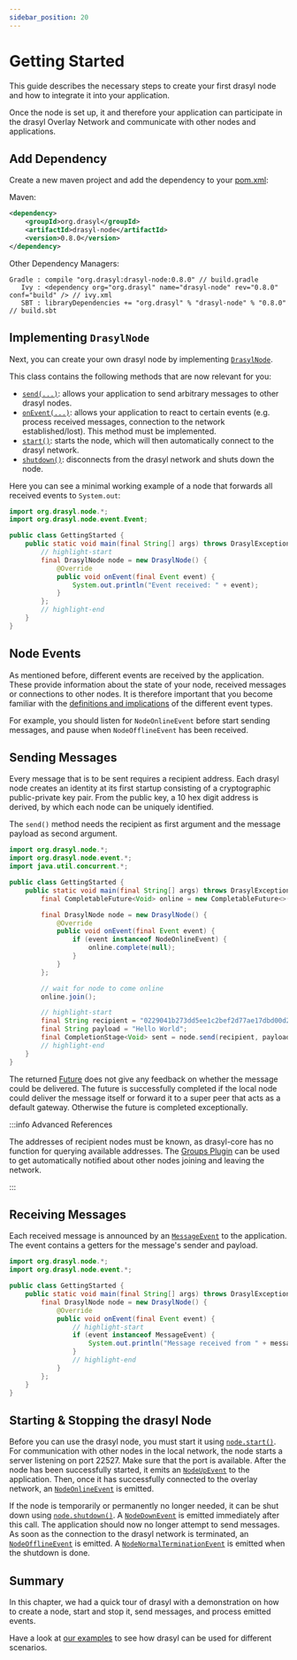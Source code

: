 ```yaml
---
sidebar_position: 20
---
```

# Getting Started

This guide describes the necessary steps to create your first drasyl node and how to integrate it into your application.

Once the node is set up, it and therefore your application can participate in the drasyl Overlay Network and communicate with other nodes and applications.

## Add Dependency

Create a new maven project and add the dependency to your [pom.xml](http://maven.apache.org/pom.html):

Maven:
```xml title="pom.xml"
<dependency>
    <groupId>org.drasyl</groupId>
    <artifactId>drasyl-node</artifactId>
    <version>0.8.0</version>
</dependency>
```

Other Dependency Managers:

```
Gradle : compile "org.drasyl:drasyl-node:0.8.0" // build.gradle 
   Ivy : <dependency org="org.drasyl" name="drasyl-node" rev="0.8.0" conf="build" /> // ivy.xml
   SBT : libraryDependencies += "org.drasyl" % "drasyl-node" % "0.8.0" // build.sbt
```

## Implementing `DrasylNode`

Next, you can create your own drasyl node by implementing [`DrasylNode`](https://api.drasyl.org/master/org/drasyl/node/DrasylNode.html).

This class contains the following methods that are now relevant for you:

* [`send(...)`](https://api.drasyl.org/master/org/drasyl/node/DrasylNode.html#send(java.lang.String,java.lang.Object)):
  allows your application to send arbitrary messages to other drasyl nodes.
* [`onEvent(...)`](https://api.drasyl.org/master/org/drasyl/node/DrasylNode.html#onEvent(org.drasyl.node.event.Event)):
  allows your application to react to certain events (e.g. process received messages, connection to the network established/lost). This method must be implemented.
* [`start()`](https://api.drasyl.org/master/org/drasyl/node/DrasylNode.html#start()): starts the node, which will then automatically connect to the drasyl network.
* [`shutdown()`](https://api.drasyl.org/master/org/drasyl/node/DrasylNode.html#shutdown()):
  disconnects from the drasyl network and shuts down the node.
 
Here you can see a minimal working example of a node that forwards all received events to `System.out`:

```java title="GettingStarted.java"
import org.drasyl.node.*;
import org.drasyl.node.event.Event;

public class GettingStarted {
    public static void main(final String[] args) throws DrasylException {
        // highlight-start
        final DrasylNode node = new DrasylNode() {
            @Override
            public void onEvent(final Event event) {
                System.out.println("Event received: " + event);
            }
        };
        // highlight-end
    }
}
```

## Node Events

As mentioned before, different events are received by the application.
These provide information about the state of your node, received messages or connections to other nodes.
It is therefore important that you become familiar with the [definitions and implications](https://api.drasyl.org/master/org/drasyl/node/event/package-summary.html) of the different event types.

For example, you should listen for `NodeOnlineEvent` before start sending messages, and pause when `NodeOfflineEvent` has been received.

## Sending Messages

Every message that is to be sent requires a recipient address.
Each drasyl node creates an identity at its first startup consisting of a cryptographic public-private key pair.
From the public key, a 10 hex digit address is derived, by which each node can be uniquely identified.

The `send()` method needs the recipient as first argument and the message payload as second argument.

```java title="GettingStarted.java"
import org.drasyl.node.*;
import org.drasyl.node.event.*;
import java.util.concurrent.*;

public class GettingStarted {
    public static void main(final String[] args) throws DrasylException {
        final CompletableFuture<Void> online = new CompletableFuture<>();

        final DrasylNode node = new DrasylNode() {
            @Override
            public void onEvent(final Event event) {
                if (event instanceof NodeOnlineEvent) {
                    online.complete(null);
                }
            }
        };

        // wait for node to come online
        online.join();

        // highlight-start
        final String recipient = "0229041b273dd5ee1c2bef2d77ae17dbd00d2f0a2e939e22d42ef1c4bf05147ea9";
        final String payload = "Hello World";
        final CompletionStage<Void> sent = node.send(recipient, payload);
        // highlight-end
    }
}
```

The returned [Future](https://www.baeldung.com/java-completablefuture) does not give any feedback on whether the message could be delivered. 
The future is successfully completed if the local node could deliver the message itself or forward it to a super peer that acts as a default gateway.
Otherwise the future is completed exceptionally.

:::info Advanced References
    
The addresses of recipient nodes must be known, as drasyl-core has no function for querying available addresses.
The [Groups Plugin](plugins/groups.md) can be used to get automatically notified about other nodes joining and leaving the network.

:::

## Receiving Messages

Each received message is announced by an [`MessageEvent`](https://api.drasyl.org/master/org/drasyl/node/event/MessageEvent.html) to the application.
The event contains a getters for the message's sender and payload.

```java title="GettingStarted.java"
import org.drasyl.node.*;
import org.drasyl.node.event.*;

public class GettingStarted {
    public static void main(final String[] args) throws DrasylException {
        final DrasylNode node = new DrasylNode() {
            @Override
            public void onEvent(final Event event) {
                // highlight-start
                if (event instanceof MessageEvent) {
                    System.out.println("Message received from " + message.getSender() + " with payload " + message.getPayload());
                }
                // highlight-end
            }
        };
    }
}
```

## Starting & Stopping the drasyl Node

Before you can use the drasyl node, you must start it using [`node.start()`](https://api.drasyl.org/master/org/drasyl/node/DrasylNode.html#start()).
For communication with other nodes in the local network, the node starts a server listening on port 22527.
Make sure that the port is available. After the node has been successfully started, it emits an [`NodeUpEvent`](https://api.drasyl.org/master/org/drasyl/node/event/NodeUpEvent.html) to the application.
Then, once it has successfully connected to the overlay network, an [`NodeOnlineEvent`](https://api.drasyl.org/master/org/drasyl/node/event/NodeOnlineEvent.html) is emitted.

If the node is temporarily or permanently no longer needed, it can be shut down using [`node.shutdown()`](https://api.drasyl.org/master/org/drasyl/node/DrasylNode.html#shutdown()).
A [`NodeDownEvent`](https://api.drasyl.org/master/org/drasyl/node/event/NodeDownEvent.html) is emitted immediately after this call. The application should now no longer attempt to send messages.
As soon as the connection to the drasyl network is terminated, an [`NodeOfflineEvent`](https://api.drasyl.org/master/org/drasyl/node/event/NodeOfflineEvent.html) is emitted.
A [`NodeNormalTerminationEvent`](https://api.drasyl.org/master/org/drasyl/node/event/NodeNormalTerminationEvent.html) is emitted when the shutdown is done.

## Summary

In this chapter, we had a quick tour of drasyl with a demonstration on how to create a node, start and stop it, send messages, and process emitted events.

Have a look at [our examples](https://github.com/drasyl/drasyl/tree/master/drasyl-examples) to see how drasyl can be used for different scenarios.
